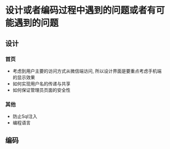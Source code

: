 # 设计或者编码过程中遇到的问题或者有可能遇到的问题

## 设计
### 首页
* 考虑到用户主要的访问方式从微信端访问, 所以设计界面是要重点考虑手机端的显示效果
* 如何实现用户名的传递与共享
* 如何保证管理员页面的安全性

### 其他
* 防止Sql注入
* 编程语言


## 编码
